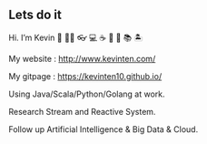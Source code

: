 ## Lets do it

Hi. I’m Kevin 🤗 🧑‍💻 👓 💻 ☕ 🍵 🍺 📚 🏝

My website : http://www.kevinten.com/

My gitpage : https://kevinten10.github.io/

Using Java/Scala/Python/Golang at work. 

Research Stream and Reactive System. 

Follow up Artificial Intelligence & Big Data & Cloud.

